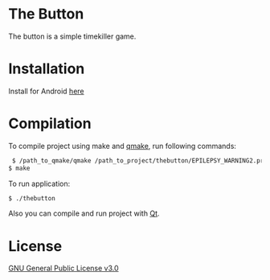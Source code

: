 # The Button
The button is a simple timekiller game.

# Installation
Install for Android [here](https://play.google.com/store/apps/details?id=com.rett.thebutton&hl=en)
# Compilation 
To compile project using make and [qmake](https://doc.qt.io/qt-5/qmake-manual.html), run following commands:
```bash
 $ /path_to_qmake/qmake /path_to_project/thebutton/EPILEPSY_WARNING2.pro
$ make
```
To run application:
```bash
$ ./thebutton
```

Also you can compile and run project with [Qt](https://www.qt.io/).

# License
[GNU General Public License v3.0](https://www.gnu.org/licenses/gpl-3.0.en.html)
